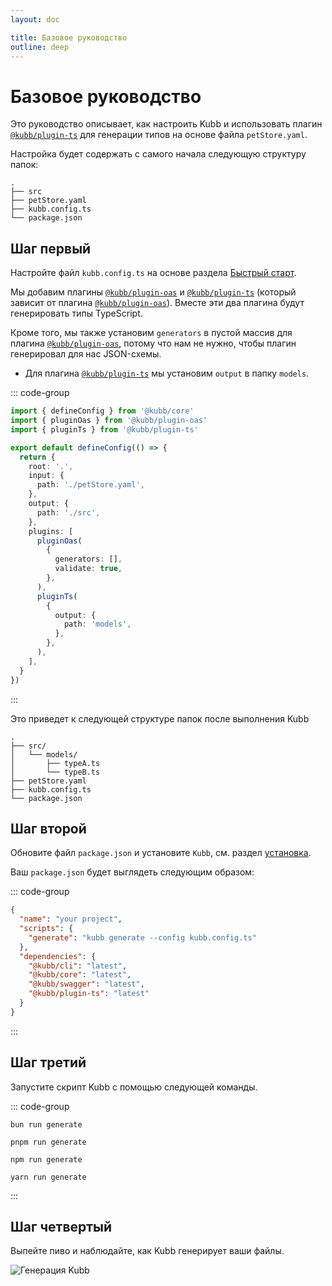```yaml
---
layout: doc

title: Базовое руководство
outline: deep
---
```


# Базовое руководство

Это руководство описывает, как настроить Kubb и использовать плагин [`@kubb/plugin-ts`](/ru/plugins/plugin-ts/) для генерации типов на основе файла `petStore.yaml`.

Настройка будет содержать с самого начала следующую структуру папок:

```
.
├── src
├── petStore.yaml
├── kubb.config.ts
└── package.json
```

## Шаг первый

Настройте файл `kubb.config.ts` на основе раздела [Быстрый старт](/ru/guide/quick-start).

Мы добавим плагины [`@kubb/plugin-oas`](/ru/plugins/plugin-oas/) и [`@kubb/plugin-ts`](/ru/plugins/plugin-ts/) (который зависит от плагина [`@kubb/plugin-oas`](/ru/plugins/plugin-oas/)). Вместе эти два плагина будут генерировать типы TypeScript.

Кроме того, мы также установим `generators` в пустой массив для плагина [`@kubb/plugin-oas`](/ru/plugins/plugin-oas), потому что нам не нужно, чтобы плагин генерировал для нас JSON-схемы.

- Для плагина [`@kubb/plugin-ts`](/ru/plugins/plugin-ts/) мы установим `output` в папку `models`.

::: code-group

```typescript [kubb.config.ts]
import { defineConfig } from '@kubb/core'
import { pluginOas } from '@kubb/plugin-oas'
import { pluginTs } from '@kubb/plugin-ts'

export default defineConfig(() => {
  return {
    root: '.',
    input: {
      path: './petStore.yaml',
    },
    output: {
      path: './src',
    },
    plugins: [
      pluginOas(
        {
          generators: [],
          validate: true,
        },
      ),
      pluginTs(
        {
          output: {
            path: 'models',
          },
        },
      ),
    ],
  }
})
```

:::

Это приведет к следующей структуре папок после выполнения Kubb

```
.
├── src/
│   └── models/
│       ├── typeA.ts
│       └── typeB.ts
├── petStore.yaml
├── kubb.config.ts
└── package.json
```

## Шаг второй

Обновите файл `package.json` и установите `Kubb`, см. раздел [установка](/ru/getting-started/configure/).

Ваш `package.json` будет выглядеть следующим образом:

::: code-group

```json [package.json]
{
  "name": "your project",
  "scripts": {
    "generate": "kubb generate --config kubb.config.ts"
  },
  "dependencies": {
    "@kubb/cli": "latest",
    "@kubb/core": "latest",
    "@kubb/swagger": "latest",
    "@kubb/plugin-ts": "latest"
  }
}
```

:::

## Шаг третий

Запустите скрипт Kubb с помощью следующей команды.

::: code-group

```shell [bun]
bun run generate
```

```shell [pnpm]
pnpm run generate
```

```shell [npm]
npm run generate
```

```shell [yarn]
yarn run generate
```

:::

## Шаг четвертый

Выпейте пиво и наблюдайте, как Kubb генерирует ваши файлы.

<img src="/kubb-generate.gif" style="{ display: 'inline' }" alt="Генерация Kubb" />
